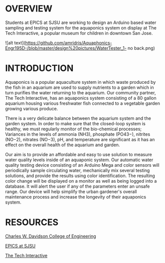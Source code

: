 # OVERVIEW

Students at EPICS at SJSU are working to design an Arduino based water sampling and testing system for the aquaponics system on display at The Tech Interactive, a popular museum for children in downtown San Jose.

![alt text](https://github.com/amridris/Aquaphonics-Engr195D-/blob/master/design%20pictures/WaterTester_1- no back.png)

# INTRODUCTION
Aquaponics is a popular aquaculture system in which waste produced by the fish in an aquarium are used to supply nutrients to a garden which in turn purifies the water returning to the aquarium. Our community partner, The Tech Interactive, has an aquaponics system consisting of a 80 gallon aquarium housing various freshwater fish connected to a vegetable garden growing various produce.

There is a very delicate balance between the aquarium system and the garden system. In order to make sure that the closed-loop system is healthy, we must regularly monitor of the bio-chemical processes; Variances in the levels of ammonia (NH3), phosphate (PO43−), nitrites (NO−2), nitrates (NO−3), pH, and temperature are significant as it has an effect on the overall health of the aquarium and garden.

Our aim is to provide an affordable and easy to use solution to measure water quality levels inside of an aquaponic system. Our automatic water quality testing device consisting of an Arduino Mega and color sensors will periodically sample circulating water, mechanically mix several testing solutions, and provide the results using color identification. The resulting color change will be displayed on a monitor as well as being logged into a database. It will alert the user if any of the parameters enter an unsafe range. Our device will help simplify the urban gardener's overall maintenance process and increase the longevity of their aquaponics system.

# RESOURCES
[Charles W. Davidson College of Engineering](https://engineering.sjsu.edu/)

[EPICS at SJSU](https://www.sjsu.edu/epics/)

[The Tech Interactive](https://www.thetech.org/)
